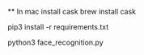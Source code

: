 ** In mac install cask
 brew install cask

pip3 install -r requirements.txt


python3 face_recognition.py
